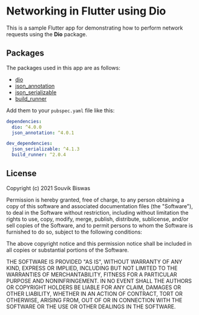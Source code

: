 # Networking in Flutter using Dio

This is a sample Flutter app for demonstrating how to perform network requests using the **Dio** package.

## Packages

The packages used in this app are as follows:

* [dio](https://pub.dev/packages/dio)
* [json_annotation](https://pub.dev/packages/json_annotation)
* [json_serializable](https://pub.dev/packages/json_serializable)
* [build_runner](https://pub.dev/packages/build_runner)

Add them to your `pubspec.yaml` file like this:

```yaml
dependencies:
  dio: ^4.0.0
  json_annotation: ^4.0.1

dev_dependencies:
  json_serializable: ^4.1.3
  build_runner: ^2.0.4
```

## License

Copyright (c) 2021 Souvik Biswas

Permission is hereby granted, free of charge, to any person obtaining a copy
of this software and associated documentation files (the "Software"), to deal
in the Software without restriction, including without limitation the rights
to use, copy, modify, merge, publish, distribute, sublicense, and/or sell
copies of the Software, and to permit persons to whom the Software is
furnished to do so, subject to the following conditions:

The above copyright notice and this permission notice shall be included in all
copies or substantial portions of the Software.

THE SOFTWARE IS PROVIDED "AS IS", WITHOUT WARRANTY OF ANY KIND, EXPRESS OR
IMPLIED, INCLUDING BUT NOT LIMITED TO THE WARRANTIES OF MERCHANTABILITY,
FITNESS FOR A PARTICULAR PURPOSE AND NONINFRINGEMENT. IN NO EVENT SHALL THE
AUTHORS OR COPYRIGHT HOLDERS BE LIABLE FOR ANY CLAIM, DAMAGES OR OTHER
LIABILITY, WHETHER IN AN ACTION OF CONTRACT, TORT OR OTHERWISE, ARISING FROM,
OUT OF OR IN CONNECTION WITH THE SOFTWARE OR THE USE OR OTHER DEALINGS IN THE
SOFTWARE.
